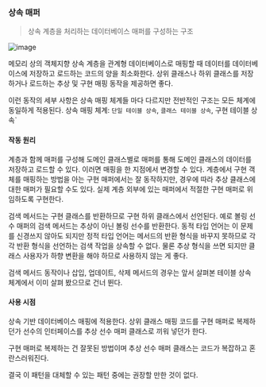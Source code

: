 ### 상속 매퍼

> 상속 계층을 처리하는 데이터베이스 매퍼를 구성하는 구조

![image](https://github.com/jongfeel/BookReview/assets/17442457/f8eb16c2-4379-40b0-8c28-a54f43089259)

메모리 상의 객체지향 상속 계층을 관계형 데이터베이스로 매핑할 때 데이터를 데이터베이스에 저장하고 로드하는 코드의 양을 최소화한다.
상위 클래스나 하위 클래스를 저장하거나 로드하는 추상 및 구현 매핑 동작을 제공하면 좋다.

이런 동작의 세부 사항은 상속 매핑 체계들 마다 다르지만 전반적인 구조는 모든 체계에 동일하게 적용된다.
상속 매핑 체계: `단일 테이블 상속`, `클래스 테이블 상속`, 구현 테이블 상속`

#### 작동 원리

계층과 함께 매퍼를 구성해 도메인 클래스별로 매퍼를 통해 도메인 클래스의 데이터를 저장하고 로드할 수 있다.
이러면 매핑을 한 지점에서 변경할 수 있다.
계층에서 구현 객체를 매핑하는 방법을 아는 구현 매퍼에서는 잘 동작하지만, 경우에 따라 추상 클래스에 대한 매퍼가 필요할 수도 있다.
실제 계층 외부에 있는 매퍼에서 적절한 구현 매퍼로 위임하도록 구현한다.

검색 메서드는 구현 클래스를 반환하므로 구현 하위 클래스에서 선언된다.
예로 볼링 선수 매퍼의 검색 메서드는 추상이 아닌 볼링 선수를 반환한다.
동적 타입 언어는 이 문제를 신경쓰지 않아도 되지만
정적 타입 언어는 메서드의 반환 형식을 바꾸지 못하므로 각각 반환 형식을 선언하는 검색 작업을 상속할 수 없다.
물론 추상 형식을 쓰면 되지만 클래스 사용자가 하향 변환을 해야 하므로 사용하지 않는 게 좋다.

검색 메서드 동작이나 삽입, 업데이트, 삭제 메서드의 경우는 앞서 살펴본 테이블 상속 체계에서 이미 살펴 봤으므로 건너 뛴다.

#### 사용 시점

상속 기반 데이터베이스 매핑에 적용한다.
상위 클래스 매핑 코드를 구현 매퍼로 복제하던가
선수의 인터페이스를 추상 선수 매퍼 클래스로 끼워 넣던가 한다.

구현 매퍼로 복제하는 건 잘못된 방법이며
추상 선수 매퍼 클래스는 코드가 복잡하고 혼란스러워진다.

결국 이 패턴을 대체할 수 있는 패턴 중에는 권장할 만한 것이 없다.